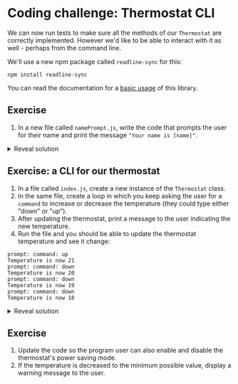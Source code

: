 # Coding challenge: Thermostat CLI

We can now run tests to make sure all the methods of our `Thermostat` are correctly implemented. However we'd like to be able to interact with it as well - perhaps from the command line.

We'll use a new npm package called `readline-sync` for this:

```
npm install readline-sync
```

You can read the documentation for a [basic usage](https://github.com/anseki/readline-sync#basic-methods) of this library.

## Exercise

1. In a new file called `namePrompt.js`, write the code that prompts the user for their name and print the message `"Your name is [name]"`.

<details>
<summary>Reveal solution</summary>

```javascript
const readline = require('readline-sync');

let name = readline.question('Enter your name');

console.log(`Your name is {name}`);
```

</details>

## Exercise: a CLI for our thermostat

1. In a file called `index.js`, create a new instance of the `Thermostat` class.
2. In the same file, create a loop in which you keep asking the user for a `command` to  increase or decrease the temperature (they could type either "down" or "up").
3. After updating the thermostat, print a message to the user indicating the new temperature.
4. Run the file and you should be able to update the thermostat temperature and see it change:

```
prompt: command: up
Temperature is now 21
prompt: command: down
Temperature is now 20
prompt: command: down
Temperature is now 19
prompt: command: down
Temperature is now 18
```

<details>
<summary>Reveal solution</summary>

```javascript
const Thermostat = require('./thermostat');
const readline = require('readline-sync');

let thermostat = new Thermostat();

while (true) {
  console.log('Temperature is ' + thermostat.getTemperature());

  let command = readline.question('Enter "up" or "down" > ');

  if (command === 'up') {
    thermostat.up();
  } else if (command === 'down') {
    thermostat.down();
  }
}

```

</details>

## Exercise

1. Update the code so the program user can also enable and disable the thermostat's power saving mode.
2. If the temperature is decreased to the minimum possible value, display a warning message to the user.